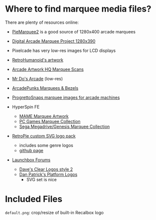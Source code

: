 # Where to find marquee media files?

There are plenty of resources online:

- [PieMarquee2](https://github.com/losernator/PieMarquee2/tree/main/marquee) is a good source of 1280x400 arcade marquees

- [Digital Arcade Marquee Project 1280x390](https://github.com/jdotfite/DigitalArcadeMarqueeProject-1280x390)

- Pixelcade has very low-res images for LCD displays

- [RetroHumanoid's artwork](https://retrohumanoid.weebly.com/downloads.html)

- [Arcade Artwork HQ Marquee Scans](https://www.arcadeartwork.org/index.php?/category/37)

- [Mr Do's Arcade](https://mrdo.mameworld.info/mame_artwork_ingame.php) (low-res)

- [ArcadePunks Marquees & Bezels](https://www.arcadepunks.com/marquees-digital-marquees-cab-2/)

- [ProgrettoSnaps marquee images for arcade machines](https://www.progettosnaps.net/marquees/)

- HyperSpin FE
    - [MAME Marquee Artwork](https://hyperspin-fe.com/files/file/13379-mame-marquee-artwork/)
    - [PC Games Marquee Collection](https://hyperspin-fe.com/files/file/19937-pc-games-marquee-collection/)
    - [Sega Megadrive/Genesis Marquee Collection](https://hyperspin-fe.com/files/file/19912-sega-megadrivegenesis-marquee-collection/)




- [RetroPie custom SVG logo pack](https://retropie.org.uk/forum/topic/3226/es-custom-svg-logo-pack-includes-specific-mame-logos)
	- includes some genre logos
	- [github page](https://github.com/UDb23/rpie-custom)

- [Launchbox Forums]()
    - [Dave's Clear Logos style 2](https://forums.launchbox-app.com/files/file/787-daves-clear-logos-style-2zip/)
    - [Dan Patrick's Platform Logos](https://forums.launchbox-app.com/files/file/3402-v2-platform-logos-professionally-redrawn-official-versions-new-bigbox-defaults/)
        - SVG set is nice


# Included Files

`default.png`: crop/resize of built-in Recalbox logo
